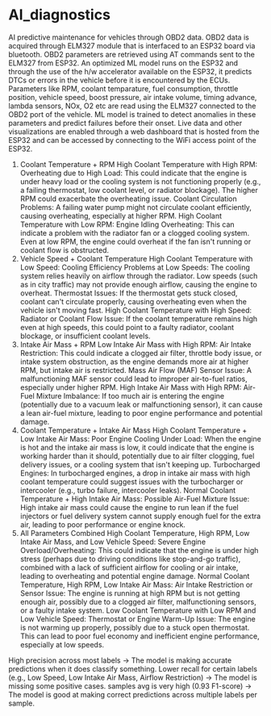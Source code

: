 # AI_diagnostics
AI predictive maintenance for vehicles through OBD2 data. 
OBD2 data is acquired through ELM327 module that is interfaced to an ESP32 board via bluetooth. OBD2 parameters are retrieved using AT commands sent to the ELM327 from ESP32. An optimized ML model runs on the ESP32 and through the use of the h/w accelerator available on the ESP32, it predicts DTCs or errors in the vehicle before it is encountered by the ECUs. 
Parameters like RPM, coolant temparature, fuel consumption, throttle position, vehicle speed, boost pressure, air intake volume, timing advance, lambda sensors, NOx, O2 etc are read using the ELM327 connected to the OBD2 port of the vehicle. 
ML model is trained to detect anomalies in these parameters and predict failures before their onset. 
Live data and other visualizations are enabled through a web dashboard that is hosted from the ESP32 and can be accessed by connecting to the WiFi access point of the ESP32. 


1. Coolant Temperature + RPM
High Coolant Temperature with High RPM:
Overheating due to High Load: This could indicate that the engine is under heavy load or the cooling system is not functioning properly (e.g., a failing thermostat, low coolant level, or radiator blockage). The higher RPM could exacerbate the overheating issue.
Coolant Circulation Problems: A failing water pump might not circulate coolant efficiently, causing overheating, especially at higher RPM.
High Coolant Temperature with Low RPM:
Engine Idling Overheating: This can indicate a problem with the radiator fan or a clogged cooling system. Even at low RPM, the engine could overheat if the fan isn't running or coolant flow is obstructed.
2. Vehicle Speed + Coolant Temperature
High Coolant Temperature with Low Speed:
Cooling Efficiency Problems at Low Speeds: The cooling system relies heavily on airflow through the radiator. Low speeds (such as in city traffic) may not provide enough airflow, causing the engine to overheat.
Thermostat Issues: If the thermostat gets stuck closed, coolant can't circulate properly, causing overheating even when the vehicle isn't moving fast.
High Coolant Temperature with High Speed:
Radiator or Coolant Flow Issue: If the coolant temperature remains high even at high speeds, this could point to a faulty radiator, coolant blockage, or insufficient coolant levels.
3. Intake Air Mass + RPM
Low Intake Air Mass with High RPM:
Air Intake Restriction: This could indicate a clogged air filter, throttle body issue, or intake system obstruction, as the engine demands more air at higher RPM, but intake air is restricted.
Mass Air Flow (MAF) Sensor Issue: A malfunctioning MAF sensor could lead to improper air-to-fuel ratios, especially under higher RPM.
High Intake Air Mass with High RPM:
Air-Fuel Mixture Imbalance: If too much air is entering the engine (potentially due to a vacuum leak or malfunctioning sensor), it can cause a lean air-fuel mixture, leading to poor engine performance and potential damage.
4. Coolant Temperature + Intake Air Mass
High Coolant Temperature + Low Intake Air Mass:
Poor Engine Cooling Under Load: When the engine is hot and the intake air mass is low, it could indicate that the engine is working harder than it should, potentially due to air filter clogging, fuel delivery issues, or a cooling system that isn't keeping up.
Turbocharged Engines: In turbocharged engines, a drop in intake air mass with high coolant temperature could suggest issues with the turbocharger or intercooler (e.g., turbo failure, intercooler leaks).
Normal Coolant Temperature + High Intake Air Mass:
Possible Air-Fuel Mixture Issue: High intake air mass could cause the engine to run lean if the fuel injectors or fuel delivery system cannot supply enough fuel for the extra air, leading to poor performance or engine knock.
5. All Parameters Combined
High Coolant Temperature, High RPM, Low Intake Air Mass, and Low Vehicle Speed:
Severe Engine Overload/Overheating: This could indicate that the engine is under high stress (perhaps due to driving conditions like stop-and-go traffic), combined with a lack of sufficient airflow for cooling or air intake, leading to overheating and potential engine damage.
Normal Coolant Temperature, High RPM, Low Intake Air Mass:
Air Intake Restriction or Sensor Issue: The engine is running at high RPM but is not getting enough air, possibly due to a clogged air filter, malfunctioning sensors, or a faulty intake system.
Low Coolant Temperature with Low RPM and Low Vehicle Speed:
Thermostat or Engine Warm-Up Issue: The engine is not warming up properly, possibly due to a stuck open thermostat. This can lead to poor fuel economy and inefficient engine performance, especially at low speeds.


High precision across most labels → The model is making accurate predictions when it does classify something.
Lower recall for certain labels (e.g., Low Speed, Low Intake Air Mass, Airflow Restriction) → The model is missing some positive cases.
samples avg is very high (0.93 F1-score) → The model is good at making correct predictions across multiple labels per sample.